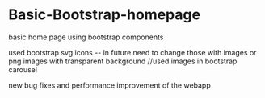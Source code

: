 # Basic-Bootstrap-homepage
basic home page using bootstrap components
    
used bootstrap svg icons -- in future need to change those with images or png images with transparent background
 //used images in bootstrap carousel           
   
      
new bug fixes and performance improvement of the webapp          
        
